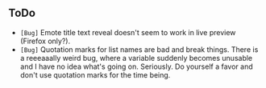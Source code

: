 ## ToDo

* `[Bug]` Emote title text reveal doesn't seem to work in live preview (Firefox only?).
* `[Bug]` Quotation marks for list names are bad and break things. There is a reeeaaally weird bug, where a variable suddenly becomes unusable and I have no idea what's going on. Seriously. Do yourself a favor and don't use quotation marks for the time being.
